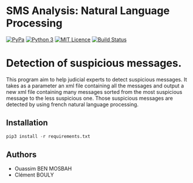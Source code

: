 SMS Analysis: Natural Language Processing
=========================================

[![PyPa](https://img.shields.io/pypi/v/pip.svg)](https://pypi.python.org/pypi/pip) [![Python 3](https://img.shields.io/badge/pyhon-3.3%2C%203.4%2C%203.5%2C%203.6-blue.svg)](https://github.com/ouassimBenMosbah/sms_analysis) [![MIT Licence](https://img.shields.io/github/license/ouassimBenMosbah/sms_analysis.svg)](https://github.com/ouassimBenMosbah/sms_analysis/blob/master/LICENSE) [![Build Status](https://travis-ci.org/ouassimBenMosbah/sms_analysis.svg?branch=master)](https://travis-ci.org/ouassimBenMosbah/sms_analysis)

# Detection of suspicious messages.

This program aim to help judicial experts to detect suspicious messages. It takes as a parameter an xml file containing all the messages and output a new xml file containing many messages sorted from the most suspicious message to the less suspicious one. Those suspicious messages are detected by using french natural language processing.

## Installation

```python
pip3 install -r requirements.txt
```
## Authors

- Ouassim BEN MOSBAH
- Clément BOULY

